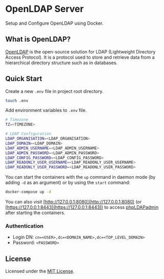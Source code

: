 # OpenLDAP Server

Setup and Configure OpenLDAP using Docker.

## What is OpenLDAP?

[OpenLDAP](https://www.openldap.org/) is the open-source solution for LDAP (Lightweight Directory Access Protocol). It is a protocol used to store and retrieve data from a hierarchical directory structure such as in databases.

## Quick Start

Create a new `.env` file in project root directory.

```bash
touch .env
```
Add environment variables to `.env` file.

```bash
# Timezone
TZ=<TIMEZONE>

# LDAP Configuration
LDAP_ORGANISATION=<LDAP_ORGANISATION>
LDAP_DOMAIN=<LDAP_DOMAIN>
LDAP_ADMIN_USERNAME=<LDAP_ADMIN_USERNAME>
LDAP_ADMIN_PASSWORD=<LDAP_ADMIN_PASSWORD>
LDAP_CONFIG_PASSWORD=<LDAP_CONFIG_PASSWORD>
LDAP_READONLY_USER_USERNAME=<LDAP_READONLY_USER_USERNAME>
LDAP_READONLY_USER_PASSWORD=<LDAP_READONLY_USER_PASSWORD>
```

You can start the containers with the `up` command in daemon mode (by adding `-d` as an argument) or by using the `start` command:

```bash
docker-compose up -d
```

You can also visit [http://127.0.0.1:8080](http://127.0.0.1:8080) (or [https://127.0.0.1:8443](https://127.0.0.1:8443)) to access [phpLDAPadmin](http://phpldapadmin.sourceforge.net/wiki/index.php/Main_Page) after starting the containers.

### Authentication

- Login DN: `cn=<USER>,dc=<DOMAIN_NAME>,dc=<TOP_LEVEL_DOMAIN>`
- Password: `<PASSWORD>`

## License

Licensed under the [MIT License](LICENSE).

